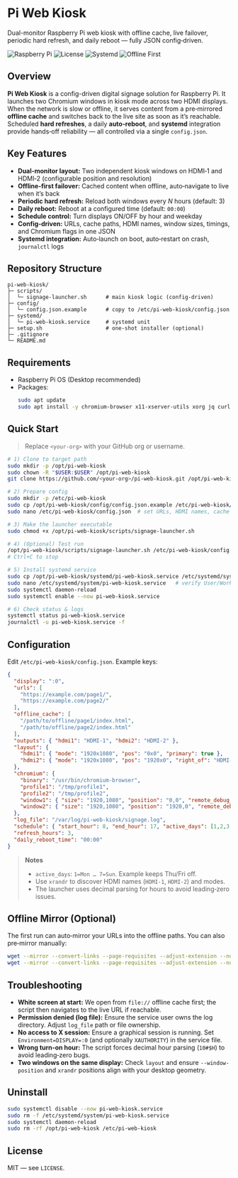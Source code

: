# Pi Web Kiosk

Dual-monitor Raspberry Pi web kiosk with offline cache, live failover, periodic hard refresh, and daily reboot — fully JSON config‑driven.

![Raspberry Pi](https://img.shields.io/badge/Platform-Raspberry%20Pi-informational) ![License](https://img.shields.io/badge/License-MIT-green) ![Systemd](https://img.shields.io/badge/Init-systemd-blue) ![Offline First](https://img.shields.io/badge/Pattern-offline--first-lightgrey)

## Overview
**Pi Web Kiosk** is a config-driven digital signage solution for Raspberry Pi. It launches two Chromium windows in kiosk mode across two HDMI displays. When the network is slow or offline, it serves content from a pre‑mirrored **offline cache** and switches back to the live site as soon as it’s reachable. Scheduled **hard refreshes**, a daily **auto‑reboot**, and **systemd** integration provide hands‑off reliability — all controlled via a single `config.json`.

## Key Features
- **Dual‑monitor layout:** Two independent kiosk windows on HDMI‑1 and HDMI‑2 (configurable position and resolution)
- **Offline‑first failover:** Cached content when offline, auto‑navigate to live when it’s back
- **Periodic hard refresh:** Reload both windows every _N_ hours (default: 3)
- **Daily reboot:** Reboot at a configured time (default: `00:00`)
- **Schedule control:** Turn displays ON/OFF by hour and weekday
- **Config‑driven:** URLs, cache paths, HDMI names, window sizes, timings, and Chromium flags in one JSON
- **Systemd integration:** Auto‑launch on boot, auto‑restart on crash, `journalctl` logs

## Repository Structure
```
pi-web-kiosk/
├─ scripts/
│  └─ signage-launcher.sh      # main kiosk logic (config-driven)
├─ config/
│  └─ config.json.example      # copy to /etc/pi-web-kiosk/config.json
├─ systemd/
│  └─ pi-web-kiosk.service     # systemd unit
├─ setup.sh                    # one-shot installer (optional)
├─ .gitignore
└─ README.md
```

## Requirements
- Raspberry Pi OS (Desktop recommended)
- Packages:
  ```bash
  sudo apt update
  sudo apt install -y chromium-browser x11-xserver-utils xorg jq curl wget git   || sudo apt install -y chromium x11-xserver-utils xorg jq curl wget git
  ```

## Quick Start
> Replace `<your-org>` with your GitHub org or username.

```bash
# 1) Clone to target path
sudo mkdir -p /opt/pi-web-kiosk
sudo chown -R "$USER:$USER" /opt/pi-web-kiosk
git clone https://github.com/<your-org>/pi-web-kiosk.git /opt/pi-web-kiosk

# 2) Prepare config
sudo mkdir -p /etc/pi-web-kiosk
sudo cp /opt/pi-web-kiosk/config/config.json.example /etc/pi-web-kiosk/config.json
sudo nano /etc/pi-web-kiosk/config.json  # set URLs, HDMI names, cache paths, hours

# 3) Make the launcher executable
sudo chmod +x /opt/pi-web-kiosk/scripts/signage-launcher.sh

# 4) (Optional) Test run
/opt/pi-web-kiosk/scripts/signage-launcher.sh /etc/pi-web-kiosk/config.json
# Ctrl+C to stop

# 5) Install systemd service
sudo cp /opt/pi-web-kiosk/systemd/pi-web-kiosk.service /etc/systemd/system/
sudo nano /etc/systemd/system/pi-web-kiosk.service   # verify User/WorkingDirectory/DISPLAY
sudo systemctl daemon-reload
sudo systemctl enable --now pi-web-kiosk.service

# 6) Check status & logs
systemctl status pi-web-kiosk.service
journalctl -u pi-web-kiosk.service -f
```

## Configuration
Edit `/etc/pi-web-kiosk/config.json`. Example keys:
```json
{
  "display": ":0",
  "urls": [
    "https://example.com/page1/",
    "https://example.com/page2/"
  ],
  "offline_cache": [
    "/path/to/offline/page1/index.html",
    "/path/to/offline/page2/index.html"
  ],
  "outputs": { "hdmi1": "HDMI-1", "hdmi2": "HDMI-2" },
  "layout": {
    "hdmi1": { "mode": "1920x1080", "pos": "0x0", "primary": true },
    "hdmi2": { "mode": "1920x1080", "pos": "1920x0", "right_of": "HDMI-1" }
  },
  "chromium": {
    "binary": "/usr/bin/chromium-browser",
    "profile1": "/tmp/profile1",
    "profile2": "/tmp/profile2",
    "window1": { "size": "1920,1080", "position": "0,0", "remote_debug_port": 9222 },
    "window2": { "size": "1920,1080", "position": "1920,0", "remote_debug_port": 9223 }
  },
  "log_file": "/var/log/pi-web-kiosk/signage.log",
  "schedule": { "start_hour": 8, "end_hour": 17, "active_days": [1,2,3,6,7] },
  "refresh_hours": 3,
  "daily_reboot_time": "00:00"
}
```

> **Notes**
> - `active_days`: `1=Mon … 7=Sun`. Example keeps Thu/Fri off.
> - Use `xrandr` to discover HDMI names (`HDMI-1`, `HDMI-2`) and modes.
> - The launcher uses decimal parsing for hours to avoid leading‑zero issues.

## Offline Mirror (Optional)
The first run can auto‑mirror your URLs into the offline paths. You can also pre‑mirror manually:
```bash
wget --mirror --convert-links --page-requisites --adjust-extension --no-parent   -P /path/to/offline-root-1 "https://example.com/page1/"
wget --mirror --convert-links --page-requisites --adjust-extension --no-parent   -P /path/to/offline-root-2 "https://example.com/page2/"
```

## Troubleshooting
- **White screen at start:** We open from `file://` offline cache first; the script then navigates to the live URL if reachable.
- **Permission denied (log file):** Ensure the service user owns the log directory. Adjust `log_file` path or file ownership.
- **No access to X session:** Ensure a graphical session is running. Set `Environment=DISPLAY=:0` (and optionally `XAUTHORITY`) in the service file.
- **Wrong turn‑on hour:** The script forces decimal hour parsing (`10#$H`) to avoid leading‑zero bugs.
- **Two windows on the same display:** Check `layout` and ensure `--window-position` and `xrandr` positions align with your desktop geometry.

## Uninstall
```bash
sudo systemctl disable --now pi-web-kiosk.service
sudo rm -f /etc/systemd/system/pi-web-kiosk.service
sudo systemctl daemon-reload
sudo rm -rf /opt/pi-web-kiosk /etc/pi-web-kiosk
```

## License
MIT — see `LICENSE`.
